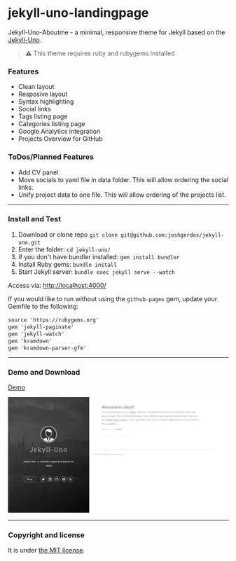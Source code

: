 # jekyll-uno-landingpage

Jekyll-Uno-Aboutme - a minimal, responsive theme for Jekyll based on the [Jekyll-Uno](https://github.com/joshgerdes/jekyll-uno).

> :warning:
  This theme requires ruby and rubygems installed

### Features

* Clean layout
* Resposive layout
* Syntax highlighting
* Social links
* Tags listing page
* Categories listing page
* Google Analytics integration
* Projects Overview for GitHub


### ToDos/Planned Features

* Add CV panel.
* Move socials to yaml file in data folder. This will allow ordering the social links.
* Unify project data to one file. This will allow ordering of the projects list.

---

### Install and Test

1. Download or clone repo `git clone git@github.com:joshgerdes/jekyll-uno.git`
2. Enter the folder: `cd jekyll-uno/`
3. If you don't have bundler installed: `gem install bundler`
3. Install Ruby gems: `bundle install`
4. Start Jekyll server: `bundle exec jekyll serve --watch`

Access via: [http://localhost:4000/](http://localhost:4000/)

If you would like to run without using the `github-pages` gem, update your Gemfile to the following:

```
source 'https://rubygems.org'
gem 'jekyll-paginate'
gem 'jekyll-watch'
gem 'kramdown'
gem 'kramdown-parser-gfm'
```
---

### Demo and Download

[Demo](https://rubyfi.de)

![jekyll-uno - free Jekyll theme](/screenshot.png)

---

### Copyright and license

It is under [the MIT license](/LICENSE).
